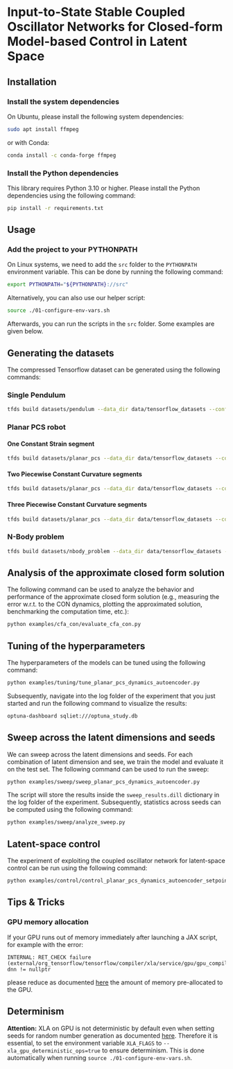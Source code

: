 # Input-to-State Stable Coupled Oscillator Networks for Closed-form Model-based Control in Latent Space

## Installation

### Install the system dependencies

On Ubuntu, please install the following system dependencies:

```bash
sudo apt install ffmpeg
```

or with Conda:

```bash
conda install -c conda-forge ffmpeg
```

### Install the Python dependencies

This library requires Python 3.10 or higher. Please install the Python dependencies using the following command:

```bash
pip install -r requirements.txt
```

## Usage

### Add the project to your PYTHONPATH

On Linux systems, we need to add the `src` folder to the `PYTHONPATH` environment variable. 
This can be done by running the following command:

```bash
export PYTHONPATH="${PYTHONPATH}://src"
```

Alternatively, you can also use our helper script:

```bash
source ./01-configure-env-vars.sh
```

Afterwards, you can run the scripts in the `src` folder. Some examples are given below.

## Generating the datasets

The compressed Tensorflow dataset can be generated using the following commands:

### Single Pendulum

```bash
tfds build datasets/pendulum --data_dir data/tensorflow_datasets --config single_pendulum_32x32px_h-101 --overwrite
```

### Planar PCS robot

#### One Constant Strain segment

```bash
tfds build datasets/planar_pcs --data_dir data/tensorflow_datasets --config cs_32x32px_h-101 --overwrite
```

#### Two Piecewise Constant Curvature segments

```bash
tfds build datasets/planar_pcs --data_dir data/tensorflow_datasets --config pcc_ns-2_32x32px_h-101 --overwrite
```

#### Three Piecewise Constant Curvature segments

```bash
tfds build datasets/planar_pcs --data_dir data/tensorflow_datasets --config pcc_ns-3_32x32px_h-101 --overwrite
```

### N-Body problem

```bash
tfds build datasets/nbody_problem --data_dir data/tensorflow_datasets --config nb-2_h-101_32x32px --overwrite
```

## Analysis of the approximate closed form solution

The following command can be used to analyze the behavior and performance of the approximate closed form solution (e.g., measuring the error w.r.t. to the CON dynamics, plotting the approximated solution, benchmarking the computation time, etc.):

```bash
python examples/cfa_con/evaluate_cfa_con.py
```

## Tuning of the hyperparameters

The hyperparameters of the models can be tuned using the following command:

```bash
python examples/tuning/tune_planar_pcs_dynamics_autoencoder.py
```

Subsequently, navigate into the log folder of the experiment that you just started and run the following command to visualize the results:

```bash
optuna-dashboard sqliet:///optuna_study.db
```

## Sweep across the latent dimensions and seeds

We can sweep across the latent dimensions and seeds. For each combination of latent dimension and see, we train the model and evaluate it on the test set. The following command can be used to run the sweep:

```bash
python examples/sweep/sweep_planar_pcs_dynamics_autoencoder.py
```

The script will store the results inside the `sweep_results.dill` dictionary in the log folder of the experiment.
Subsequently, statistics across seeds can be computed using the following command:

```bash
python examples/sweep/analyze_sweep.py
```

## Latent-space control

The experiment of exploiting the coupled oscillator network for latent-space control can be run using the following command:

```bash
python examples/control/control_planar_pcs_dynamics_autoencoder_setpoint_sequence.py
```

## Tips & Tricks

### GPU memory allocation

If your GPU runs out of memory immediately after launching a JAX script, for example with the error:

```
INTERNAL: RET_CHECK failure (external/org_tensorflow/tensorflow/compiler/xla/service/gpu/gpu_compiler.cc:626) dnn != nullptr 
```

please reduce as documented [here](https://jax.readthedocs.io/en/latest/gpu_memory_allocation.html) the amount of memory 
pre-allocated to the GPU.

## Determinism

**Attention:** XLA on GPU is not deterministic by default even when setting seeds for random number generation as documented [here](https://github.com/google/jax/issues/13672). Therefore it is essential, to set the environment variable `XLA_FLAGS` to `--xla_gpu_deterministic_ops=true` to ensure determinism. This is done automatically when running `source ./01-configure-env-vars.sh`.

